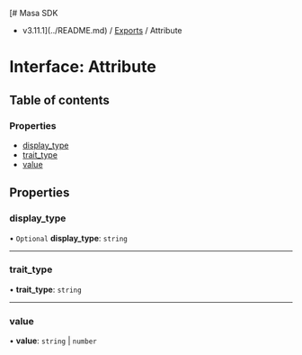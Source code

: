 [# Masa SDK
 - v3.11.1](../README.md) / [Exports](../modules.md) / Attribute

# Interface: Attribute

## Table of contents

### Properties

- [display\_type](Attribute.md#display_type)
- [trait\_type](Attribute.md#trait_type)
- [value](Attribute.md#value)

## Properties

### display\_type

• `Optional` **display\_type**: `string`

___

### trait\_type

• **trait\_type**: `string`

___

### value

• **value**: `string` \| `number`
